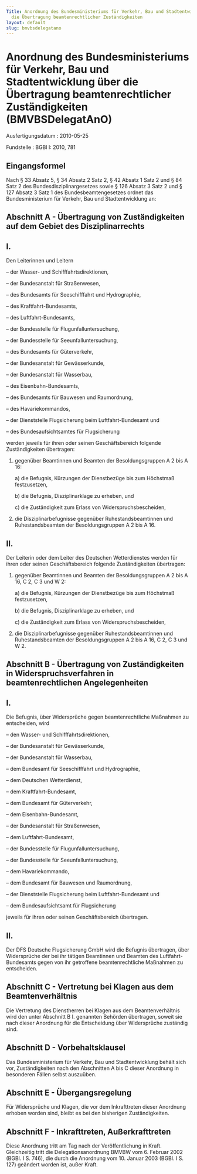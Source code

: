 ```yaml
---
Title: Anordnung des Bundesministeriums für Verkehr, Bau und Stadtentwicklung über
  die Übertragung beamtenrechtlicher Zuständigkeiten
layout: default
slug: bmvbsdelegatano
---
```


# Anordnung des Bundesministeriums für Verkehr, Bau und Stadtentwicklung über die Übertragung beamtenrechtlicher Zuständigkeiten (BMVBSDelegatAnO)

Ausfertigungsdatum
:   2010-05-25

Fundstelle
:   BGBl I: 2010, 781


## Eingangsformel

Nach § 33 Absatz 5, § 34 Absatz 2 Satz 2, § 42 Absatz 1 Satz 2 und §
84 Satz 2 des Bundesdisziplinargesetzes sowie § 126 Absatz 3 Satz 2
und § 127 Absatz 3 Satz 1 des Bundesbeamtengesetzes ordnet das
Bundesministerium für Verkehr, Bau und Stadtentwicklung an:


## Abschnitt A - Übertragung von Zuständigkeiten auf dem Gebiet des Disziplinarrechts


## I.

Den Leiterinnen und Leitern

–   der Wasser- und Schifffahrtsdirektionen,


–   der Bundesanstalt für Straßenwesen,


–   des Bundesamts für Seeschifffahrt und Hydrographie,


–   des Kraftfahrt-Bundesamts,


–   des Luftfahrt-Bundesamts,


–   der Bundesstelle für Flugunfalluntersuchung,


–   der Bundesstelle für Seeunfalluntersuchung,


–   des Bundesamts für Güterverkehr,


–   der Bundesanstalt für Gewässerkunde,


–   der Bundesanstalt für Wasserbau,


–   des Eisenbahn-Bundesamts,


–   des Bundesamts für Bauwesen und Raumordnung,


–   des Havariekommandos,


–   der Dienststelle Flugsicherung beim Luftfahrt-Bundesamt und


–   des Bundesaufsichtsamtes für Flugsicherung



werden jeweils für ihren oder seinen Geschäftsbereich folgende
Zuständigkeiten übertragen:

1.  gegenüber Beamtinnen und Beamten der Besoldungsgruppen A 2 bis A 16:

    a)  die Befugnis, Kürzungen der Dienstbezüge bis zum Höchstmaß
        festzusetzen,


    b)  die Befugnis, Disziplinarklage zu erheben, und


    c)  die Zuständigkeit zum Erlass von Widerspruchsbescheiden,





2.  die Disziplinarbefugnisse gegenüber Ruhestandsbeamtinnen und
    Ruhestandsbeamten der Besoldungsgruppen A 2 bis A 16.





## II.

Der Leiterin oder dem Leiter des Deutschen Wetterdienstes werden für
ihren oder seinen Geschäftsbereich folgende Zuständigkeiten
übertragen:

1.  gegenüber Beamtinnen und Beamten der Besoldungsgruppen A 2 bis A 16, C
    2, C 3 und W 2:

    a)  die Befugnis, Kürzungen der Dienstbezüge bis zum Höchstmaß
        festzusetzen,


    b)  die Befugnis, Disziplinarklage zu erheben, und


    c)  die Zuständigkeit zum Erlass von Widerspruchsbescheiden,





2.  die Disziplinarbefugnisse gegenüber Ruhestandsbeamtinnen und
    Ruhestandsbeamten der Besoldungsgruppen A 2 bis A 16, C 2, C 3 und W
    2\.





## Abschnitt B - Übertragung von Zuständigkeiten in Widerspruchsverfahren in beamtenrechtlichen Angelegenheiten


## I.

Die Befugnis, über Widersprüche gegen beamtenrechtliche Maßnahmen zu
entscheiden, wird

–   den Wasser- und Schifffahrtsdirektionen,


–   der Bundesanstalt für Gewässerkunde,


–   der Bundesanstalt für Wasserbau,


–   dem Bundesamt für Seeschifffahrt und Hydrographie,


–   dem Deutschen Wetterdienst,


–   dem Kraftfahrt-Bundesamt,


–   dem Bundesamt für Güterverkehr,


–   dem Eisenbahn-Bundesamt,


–   der Bundesanstalt für Straßenwesen,


–   dem Luftfahrt-Bundesamt,


–   der Bundesstelle für Flugunfalluntersuchung,


–   der Bundesstelle für Seeunfalluntersuchung,


–   dem Havariekommando,


–   dem Bundesamt für Bauwesen und Raumordnung,


–   der Dienststelle Flugsicherung beim Luftfahrt-Bundesamt und


–   dem Bundesaufsichtsamt für Flugsicherung



jeweils für ihren oder seinen Geschäftsbereich übertragen.


## II.

Der DFS Deutsche Flugsicherung GmbH wird die Befugnis übertragen, über
Widersprüche der bei ihr tätigen Beamtinnen und Beamten des Luftfahrt-
Bundesamts gegen von ihr getroffene beamtenrechtliche Maßnahmen zu
entscheiden.


## Abschnitt C - Vertretung bei Klagen aus dem Beamtenverhältnis

Die Vertretung des Dienstherren bei Klagen aus dem Beamtenverhältnis
wird den unter Abschnitt B I. genannten Behörden übertragen, soweit
sie nach dieser Anordnung für die Entscheidung über Widersprüche
zuständig sind.


## Abschnitt D - Vorbehaltsklausel

Das Bundesministerium für Verkehr, Bau und Stadtentwicklung behält
sich vor, Zuständigkeiten nach den Abschnitten A bis C dieser
Anordnung in besonderen Fällen selbst auszuüben.


## Abschnitt E - Übergangsregelung

Für Widersprüche und Klagen, die vor dem Inkrafttreten dieser
Anordnung erhoben worden sind, bleibt es bei den bisherigen
Zuständigkeiten.


## Abschnitt F - Inkrafttreten, Außerkrafttreten

Diese Anordnung tritt am Tag nach der Veröffentlichung in Kraft.
Gleichzeitig tritt die Delegationsanordnung BMVBW vom 6. Februar 2002
(BGBl. I S. 746), die durch die Anordnung vom 10. Januar 2003 (BGBl. I
S. 127) geändert worden ist, außer Kraft.

